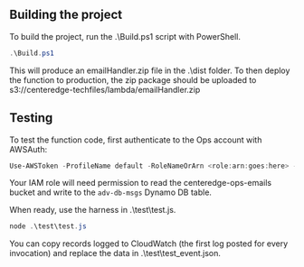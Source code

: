 ## Building the project

To build the project, run the .\Build.ps1 script with PowerShell.

```powershell
.\Build.ps1
```

This will produce an emailHandler.zip file in the .\dist folder. To then deploy the function to production, the zip package should be uploaded to s3://centeredge-techfiles/lambda/emailHandler.zip

## Testing

To test the function code, first authenticate to the Ops account with AWSAuth:

```powershell
Use-AWSToken -ProfileName default -RoleNameOrArn <role:arn:goes:here> -SetEnvironment
```

Your IAM role will need permission to read the centeredge-ops-emails bucket and write to the `adv-db-msgs` Dynamo DB table.

When ready, use the harness in .\test\test.js.

```powershell
node .\test\test.js
```

You can copy records logged to CloudWatch (the first log posted for every invocation) and replace the data in .\test\test_event.json.
